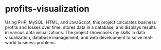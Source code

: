 # profits-visualization
Using PHP, MySQL, HTML, and JavaScript, this project calculates business profits and losses over time, stores data in a database, and displays results in various data visualizations. The project showcases my skills in data visualization, database management, and web development to solve real-world business problems.

